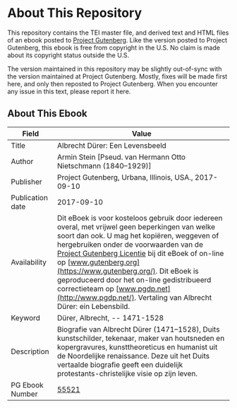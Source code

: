 # About This Repository

This repository contains the TEI master file, and derived text and HTML files of an ebook posted to [Project Gutenberg](https://www.gutenberg.org/). Like the version posted to Project Gutenberg, this ebook is free from copyright in the U.S. No claim is made about its copyright status outside the U.S.

The version maintained in this repository may be slightly out-of-sync with the version maintained at Project Gutenberg. Mostly, fixes will be made first here, and only then reposted to Project Gutenberg. When you encounter any issue in this text, please report it here.

## About This Ebook

| Field | Value |
| ----- | ----- |
| Title | Albrecht Dürer: Een Levensbeeld |
| Author | Armin Stein [Pseud. van Hermann Otto Nietschmann (1840–1929)] |
| Publisher | Project Gutenberg, Urbana, Illinois, USA., 2017-09-10 |
| Publication date | 2017-09-10 |
| Availability | Dit eBoek is voor kosteloos gebruik door iedereen overal, met vrijwel geen beperkingen van welke soort dan ook. U mag het kopiëren, weggeven of hergebruiken onder de voorwaarden van de [Project Gutenberg Licentie](https://www.gutenberg.org/license) bij dit eBoek of on-line op [www.gutenberg.org](https://www.gutenberg.org/). Dit eBoek is geproduceerd door het on-line gedistribueerd correctieteam op [www.pgdp.net](http://www.pgdp.net/). Vertaling van Albrecht Dürer: ein Lebensbild. |
| Keyword | Dürer, Albrecht, -- 1471-1528 |
| Description | Biografie van Albrecht Dürer (1471–1528), Duits kunstschilder, tekenaar, maker van houtsneden en kopergravures, kunsttheoreticus en humanist uit de Noordelijke renaissance. Deze uit het Duits vertaalde biografie geeft een duidelijk protestants-christelijke visie op zijn leven. |
| PG Ebook Number | [55521](https://www.gutenberg.org/ebooks/55521) |
